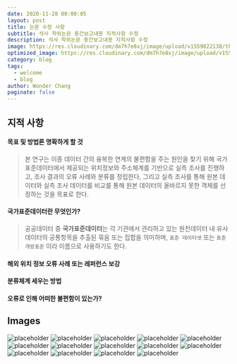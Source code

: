 ```yaml
---
date: 2020-11-28 00:00:05
layout: post
title: 논문 수정 사항
subtitle: 석사 학위논문 중간보고내용 지적사항 수정
description: 석사 학위논문 중간보고내용 지적사항 수정
image: https://res.cloudinary.com/dm7h7e8xj/image/upload/v1559822138/theme9_v273a9.jpg
optimized_image: https://res.cloudinary.com/dm7h7e8xj/image/upload/v1559822138/theme9_v273a9.jpg
category: blog
tags:
  - welcome
  - blog
author: Wonder Chang
paginate: false
---
```


## 지적 사항

#### 목표 및 방법론 명확하게 할 것

  > 본 연구는 이종 데이터 간의 융복한 연계의 불편함을 주는 원인을 찾기 위해 국가표준데이터에서 제공되는 위치정보와 주소체계를 기반으로 실측 조사를 진행하고, 조사 결과의 오류 사례와 분류를 정립한다, 그리고 실측 조사를 통해 원본 데이터와 실측 조사 데이터를 비교를 통해 원본 데이터의 올바르지 못한 객체를 선정하는 것을 목표로 한다.
  
#### 국가표준데이터란 무엇인가?

  > 공공데이터 중 **국가표준데이터**는 각 기관에서 관리하고 있는 원천데이터 내 유사데이터의 공통항목을 추출된 묶음 또는 집합을 의미하며, `표준 데이터셋` 또는 `표준 개방표준` 이라 이름으로 사용하기도 한다.

#### 해외 위치 정보 오류 사례 또는 레퍼런스 보강
#### 분류체계 세우는 방법
#### 오류로 인해 어떠한 불편함이 있는가?




## Images


![placeholder](https://res.cloudinary.com/dm7h7e8xj/image/upload/v1559822138/theme9_v273a9.jpg "image1") 
![placeholder](https://res.cloudinary.com/dm7h7e8xj/image/upload/c_scale,w_760/v1506079212/jekflix-capa_vfhuzh.png "image2") 
![placeholder](https://res.cloudinary.com/dm7h7e8xj/image/upload/v1559820489/js-code_n83m7a.jpg "image3") 
![placeholder](https://res.cloudinary.com/dm7h7e8xj/image/upload/v1559822137/theme11_vei7iw.jpg "image4") 
![placeholder](https://res.cloudinary.com/dm7h7e8xj/image/upload/v1559821648/theme1_eoyjtl.jpg "image5") 
![placeholder](https://res.cloudinary.com/dm7h7e8xj/image/upload/v1559821648/theme8_knvabs.jpg "image6") 
![placeholder](https://res.cloudinary.com/dm7h7e8xj/image/upload/v1559821647/theme2_ylcxxz.jpg "image7") 
![placeholder](https://res.cloudinary.com/dm7h7e8xj/image/upload/v1559822138/theme10_xenudc.jpg "image8") 
![placeholder](https://res.cloudinary.com/dm7h7e8xj/image/upload/v1559824021/theme12_e0vxlr.jpg "image9") 
![placeholder](https://res.cloudinary.com/dm7h7e8xj/image/upload/v1559824306/theme13_dshbqx.jpg "image10") 
![placeholder](https://res.cloudinary.com/dm7h7e8xj/image/upload/v1559824575/theme14_gi2ypv.jpg "image11") 
![placeholder](https://res.cloudinary.com/dm7h7e8xj/image/upload/v1559824822/theme15_oqsl4z.jpg "image12") 
![placeholder](https://res.cloudinary.com/dm7h7e8xj/image/upload/v1559825288/theme17_nlndhx.jpg "image13") 
![placeholder](https://res.cloudinary.com/dm7h7e8xj/image/upload/v1559825145/theme16_o0seet.jpg "image13") 